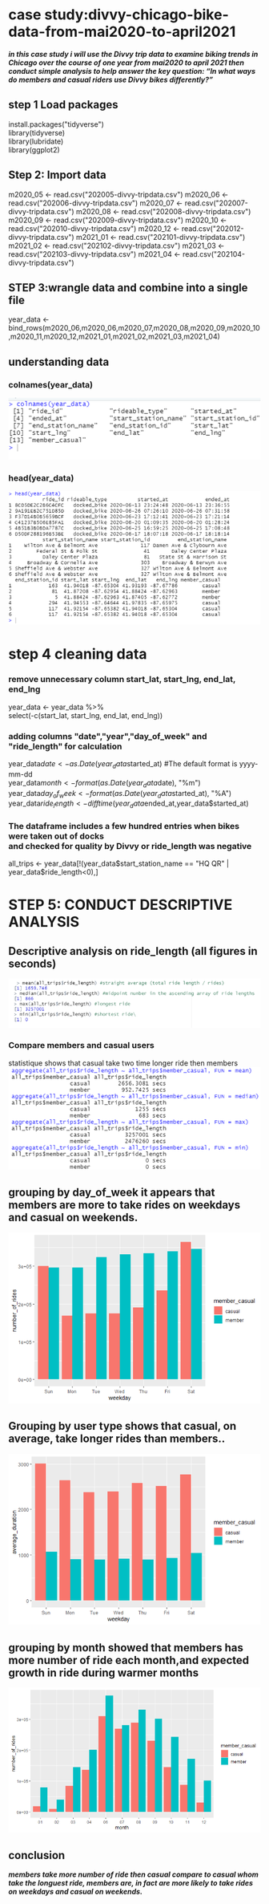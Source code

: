 # case study:divvy-chicago-bike-data-from-mai2020-to-april2021
__*in this case study i will use the Divvy trip data to examine biking trends 
in Chicago over the course of one year from mai2020 to april 2021
then conduct simple analysis to help answer the key question:
“In what ways do members and casual riders use Divvy bikes differently?”*__  
##  step 1 Load packages
install.packages("tidyverse")  
library(tidyverse)  
library(lubridate)  
library(ggplot2)  
## Step 2: Import data
m2020_05 <- read.csv("202005-divvy-tripdata.csv")
m2020_06 <- read.csv("202006-divvy-tripdata.csv")
m2020_07 <- read.csv("202007-divvy-tripdata.csv")
m2020_08 <- read.csv("202008-divvy-tripdata.csv")
m2020_09 <- read.csv("202009-divvy-tripdata.csv")
m2020_10 <- read.csv("202010-divvy-tripdata.csv")
m2020_12 <- read.csv("202012-divvy-tripdata.csv")
m2021_01 <- read.csv("202101-divvy-tripdata.csv")
m2021_02 <- read.csv("202102-divvy-tripdata.csv")
m2021_03 <- read.csv("202103-divvy-tripdata.csv")
m2021_04 <- read.csv("202104-divvy-tripdata.csv")
## STEP 3:wrangle data and combine into a single file  
year_data <-      bind_rows(m2020_06,m2020_06,m2020_07,m2020_08,m2020_09,m2020_10,m2020_11,m2020_12,m2021_01,m2021_02,m2021_03,m2021_04)<br>
## understanding data  
### colnames(year_data) <br>
![alt text](/images/colnames.png)<br>
### head(year_data)<br>
![alt text](/images/head2.png)<br>
# step 4 cleaning data
### remove unnecessary column start_lat, start_lng, end_lat, end_lng<br>
year_data <- year_data %>%  <br>
  select(-c(start_lat, start_lng, end_lat, end_lng))<br>
### adding columns  "date","year","day_of_week" and "ride_length" for calculation <br>
year_data$date <- as.Date(year_data$started_at) #The default format is yyyy-mm-dd <br>
year_data$month <- format(as.Date(year_data$date), "%m")<br>
year_data$day_of_week <- format(as.Date(year_data$started_at), "%A")<br>
year_data$ride_length <- difftime(year_data$ended_at,year_data$started_at)<br>
### The dataframe includes a few hundred entries when bikes were taken out of docks <br>and checked for quality by Divvy or ride_length was negative<br>
all_trips <- year_data[!(year_data$start_station_name == "HQ QR" | year_data$ride_length<0),] <br>
# STEP 5: CONDUCT DESCRIPTIVE ANALYSIS  
## Descriptive analysis on ride_length (all figures in seconds)
 ![alt text](/images/statistic.PNG)<Br>
### Compare members and casual users<br>
statistique shows that casual take two time longer ride then members
 ![alt text](/images/compare.png)<Br>
## grouping by day_of_week it appears that members are more  to take rides on weekdays and casual on weekends. 
  ![alt text](/images/number_of_ride.png)<Br>
## Grouping by user type shows that casual, on average, take longer rides than members..
  ![alt text](/images/average_duration.png)<Br>
## grouping by month showed that members has more number of ride each month,and expected growth in ride during warmer months
  ![alt text](/images/montly.png)<Br>
 ## conclusion 
 __*members take more number of ride then casual compare to casual whom take the longuest ride,
 members are, in fact are more likely to take rides on weekdays and casual on weekends.*__ 
  
